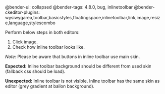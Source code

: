 @bender-ui: collapsed
@bender-tags: 4.8.0, bug, inlinetoolbar
@bender-ckeditor-plugins: wysiwygarea,toolbar,basicstyles,floatingspace,inlinetoolbar,link,image,resize,language,stylescombo

Perform below steps in both editors:
1. Click image.
1. Check how inline toolbar looks like.

_Note:_ Please be aware that buttons in inline toolbar use main skin.

**Expected:** Inline toolbar background should be different from used skin (fallback css should be load).

**Unexpected:** Inline toolbar is not visible. Inline toolbar has the same skin as editor (grey gradient at ballon background).

